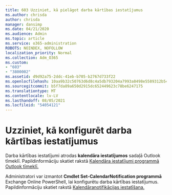 ```yaml
---
title: 603 Uzziniet, kā pielāgot darba kārtības iestatījumus
ms.author: chrisda
author: chrisda
manager: dansimp
ms.date: 04/21/2020
ms.audience: Admin
ms.topic: article
ms.service: o365-administration
ROBOTS: NOINDEX, NOFOLLOW
localization_priority: Normal
ms.collection: Adm_O365
ms.custom:
- "603"
- "3800002"
ms.assetid: d9d92a75-2ddc-41eb-b705-b2767d733f22
ms.openlocfilehash: 10aa9b32c50763d6d8c4a5db793204a7993a8498e5589312b54e2d02a14d7dcd
ms.sourcegitcommit: b5f7da89a650d2915dc652449623c78be6247175
ms.translationtype: MT
ms.contentlocale: lv-LV
ms.lasthandoff: 08/05/2021
ms.locfileid: "54054121"
---
```

# <a name="learn-how-to-configure-agenda-settings"></a>Uzziniet, kā konfigurēt darba kārtības iestatījumus

Darba kārtības iestatījumi atrodas **kalendāra iestatījumos** sadaļā Outlook tīmeklī. Papildinformāciju skatiet rakstā [Kalendāra iestatījumi programmā Outlook tīmeklī.](https://support.office.com/article/12cba5a4-4f95-4d00-bfc3-b694aa67ac8f)

Administratori var izmantot **Cmdlet Set-CalendarNotification programmā** Exchange Online PowerShell, lai konfigurētu darba kārtības iestatījumus. Papildinformāciju skatiet rakstā [Kalendāranotifikācijas iestatīšana.](https://technet.microsoft.com/library/dd351284)
